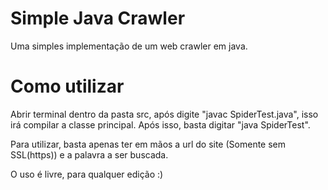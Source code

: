 # Simple Java Crawler
Uma simples implementação de um web crawler em java.

# Como utilizar
Abrir terminal dentro da pasta src, após digite "javac SpiderTest.java", isso irá compilar a classe principal.
Após isso, basta digitar "java SpiderTest".

Para utilizar, basta apenas ter em mãos a url do site (Somente sem SSL(https)) e a palavra a ser buscada.

O uso é livre, para qualquer edição :)
